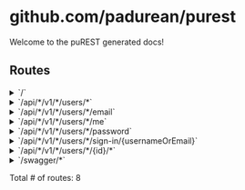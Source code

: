 # github.com/padurean/purest

Welcome to the puREST generated docs!

## Routes

<details>
<summary>`/`</summary>

- [RequestID]()
- [RealIP]()
- [Recoverer]()
- [Heartbeat.func1]()
- [Timeout.func1]()
- [WithValue.func1]()
- [NewHandler.func1]()
- [RemoteAddrHandler.func1]()
- [UserAgentHandler.func1]()
- [RefererHandler.func1]()
- [RequestIDHandler.func1]()
- [WithValue.func1]()
- **/**
	- _GET_
		- [Router.setupRoutes.func1]()

</details>
<details>
<summary>`/api/*/v1/*/users/*`</summary>

- [RequestID]()
- [RealIP]()
- [Recoverer]()
- [Heartbeat.func1]()
- [Timeout.func1]()
- [WithValue.func1]()
- [NewHandler.func1]()
- [RemoteAddrHandler.func1]()
- [UserAgentHandler.func1]()
- [RefererHandler.func1]()
- [RequestIDHandler.func1]()
- [WithValue.func1]()
- **/api/***
	- **/v1/***
		- **/users/***
			- **/**
				- _GET_
					- [authenticate.func1]()
					- [paginate]()
					- [UserList]()
				- _POST_
					- [authenticate.func1]()
					- [UserCreate]()

</details>
<details>
<summary>`/api/*/v1/*/users/*/email`</summary>

- [RequestID]()
- [RealIP]()
- [Recoverer]()
- [Heartbeat.func1]()
- [Timeout.func1]()
- [WithValue.func1]()
- [NewHandler.func1]()
- [RemoteAddrHandler.func1]()
- [UserAgentHandler.func1]()
- [RefererHandler.func1]()
- [RequestIDHandler.func1]()
- [WithValue.func1]()
- **/api/***
	- **/v1/***
		- **/users/***
			- **/email**
				- _PUT_
					- [authenticate.func1]()
					- [SignedInUserCtx]()
					- [UserUpdateEmail]()

</details>
<details>
<summary>`/api/*/v1/*/users/*/me`</summary>

- [RequestID]()
- [RealIP]()
- [Recoverer]()
- [Heartbeat.func1]()
- [Timeout.func1]()
- [WithValue.func1]()
- [NewHandler.func1]()
- [RemoteAddrHandler.func1]()
- [UserAgentHandler.func1]()
- [RefererHandler.func1]()
- [RequestIDHandler.func1]()
- [WithValue.func1]()
- **/api/***
	- **/v1/***
		- **/users/***
			- **/me**
				- _GET_
					- [authenticate.func1]()
					- [SignedInUserCtx]()
					- [UserGetMe]()

</details>
<details>
<summary>`/api/*/v1/*/users/*/password`</summary>

- [RequestID]()
- [RealIP]()
- [Recoverer]()
- [Heartbeat.func1]()
- [Timeout.func1]()
- [WithValue.func1]()
- [NewHandler.func1]()
- [RemoteAddrHandler.func1]()
- [UserAgentHandler.func1]()
- [RefererHandler.func1]()
- [RequestIDHandler.func1]()
- [WithValue.func1]()
- **/api/***
	- **/v1/***
		- **/users/***
			- **/password**
				- _PUT_
					- [authenticate.func1]()
					- [SignedInUserCtx]()
					- [UserUpdatePassword]()

</details>
<details>
<summary>`/api/*/v1/*/users/*/sign-in/{usernameOrEmail}`</summary>

- [RequestID]()
- [RealIP]()
- [Recoverer]()
- [Heartbeat.func1]()
- [Timeout.func1]()
- [WithValue.func1]()
- [NewHandler.func1]()
- [RemoteAddrHandler.func1]()
- [UserAgentHandler.func1]()
- [RefererHandler.func1]()
- [RequestIDHandler.func1]()
- [WithValue.func1]()
- **/api/***
	- **/v1/***
		- **/users/***
			- **/sign-in/{usernameOrEmail}**
				- _POST_
					- [UserCtx]()
					- [UserSignIn]()

</details>
<details>
<summary>`/api/*/v1/*/users/*/{id}/*`</summary>

- [RequestID]()
- [RealIP]()
- [Recoverer]()
- [Heartbeat.func1]()
- [Timeout.func1]()
- [WithValue.func1]()
- [NewHandler.func1]()
- [RemoteAddrHandler.func1]()
- [UserAgentHandler.func1]()
- [RefererHandler.func1]()
- [RequestIDHandler.func1]()
- [WithValue.func1]()
- **/api/***
	- **/v1/***
		- **/users/***
			- **/{id}/***
				- [UserCtx]()
				- **/**
					- _DELETE_
						- [UserDelete]()
					- _GET_
						- [UserGet]()
					- _PUT_
						- [UserUpdate]()

</details>
<details>
<summary>`/swagger/*`</summary>

- [RequestID]()
- [RealIP]()
- [Recoverer]()
- [Heartbeat.func1]()
- [Timeout.func1]()
- [WithValue.func1]()
- [NewHandler.func1]()
- [RemoteAddrHandler.func1]()
- [UserAgentHandler.func1]()
- [RefererHandler.func1]()
- [RequestIDHandler.func1]()
- [WithValue.func1]()
- **/swagger/***
	- _GET_
		- [github.com/swaggo/http-swagger.Handler.func1]()

</details>

Total # of routes: 8
